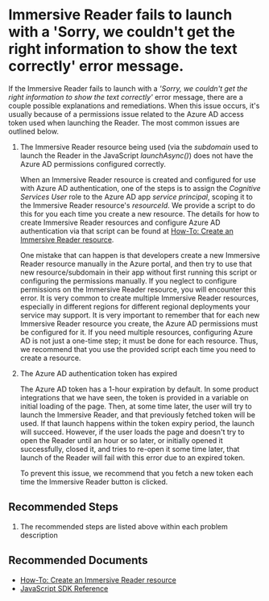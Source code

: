 <properties
  pagetitle="Immersive Reader fails to launch with a 'Sorry, we couldn't get the right information to show the text correctly' error message."
  service="microsoft.cognitiveservices"
  resource="accounts"
  ms.author="dfulcer,rwaller"
  selfhelptype="Generic"
  supporttopicids="32741244,32741249"
  productpesids="17258"
  cloudenvironments="public"
  articleid="5bbfa68b-06cc-4ebc-b282-0754793314eb"
  ownershipid="AzureCogSvc_CognitiveServices" />
# Immersive Reader fails to launch with a 'Sorry, we couldn't get the right information to show the text correctly' error message.

If the Immersive Reader fails to launch with a *'Sorry, we couldn't get the right information to show the text correctly'* error message, there are a couple possible explanations and remediations. When this issue occurs, it's usually because of a permissions issue related to the Azure AD access token used when launching the Reader. The most common issues are outlined below.

1. The Immersive Reader resource being used (via the *subdomain* used to launch the Reader in the JavaScript *launchAsync()*) does not have the Azure AD permissions configured correctly.

    When an Immersive Reader resource is created and configured for use with Azure AD authentication, one of the steps is to assign the *Cognitive Services User* role to the Azure AD app *service principal*, scoping it to the Immersive Reader resource's *resourceId*. We provide a script to do this for you each time you create a new resource. The details for how to create Immersive Reader resources and configure Azure AD authentication via that script can be found at [How-To: Create an Immersive Reader resource](https://docs.microsoft.com/azure/cognitive-services/immersive-reader/how-to-create-immersive-reader).
    
    One mistake that can happen is that developers create a new Immersive Reader resource manually in the Azure portal, and then try to use that new resource/subdomain in their app without first running this script or configuring the permissions manually. If you neglect to configure permissions on the Immersive Reader resource, you will encounter this error. It is very common to create multiple Immersive Reader resources, especially in different regions for different regional deployments your service may support. It is very important to remember that for each new Immersive Reader resource you create, the Azure AD permissions must be configured for it. If you need multiple resources, configuring Azure AD is not just a one-time step; it must be done for each resource. Thus, we recommend that you use the provided script each time you need to create a resource.

2. The Azure AD authentication token has expired

    The Azure AD token has a 1-hour expiration by default. In some product integrations that we have seen, the token is provided in a variable on initial loading of the page. Then, at some time later, the user will try to launch the Immersive Reader, and that previously fetched token will be used. If that launch happens within the token expiry period, the launch will succeed. However, if the user loads the page and doesn't try to open the Reader until an hour or so later, or initially opened it successfully, closed it, and tries to re-open it some time later, that launch of the Reader will fail with this error due to an expired token.

    To prevent this issue, we recommend that you fetch a new token each time the Immersive Reader button is clicked.

## **Recommended Steps**

1. The recommended steps are listed above within each problem description

## **Recommended Documents**

* [How-To: Create an Immersive Reader resource](https://docs.microsoft.com/azure/cognitive-services/immersive-reader/how-to-create-immersive-reader)
* [JavaScript SDK Reference](https://docs.microsoft.com/azure/cognitive-services/immersive-reader/reference)